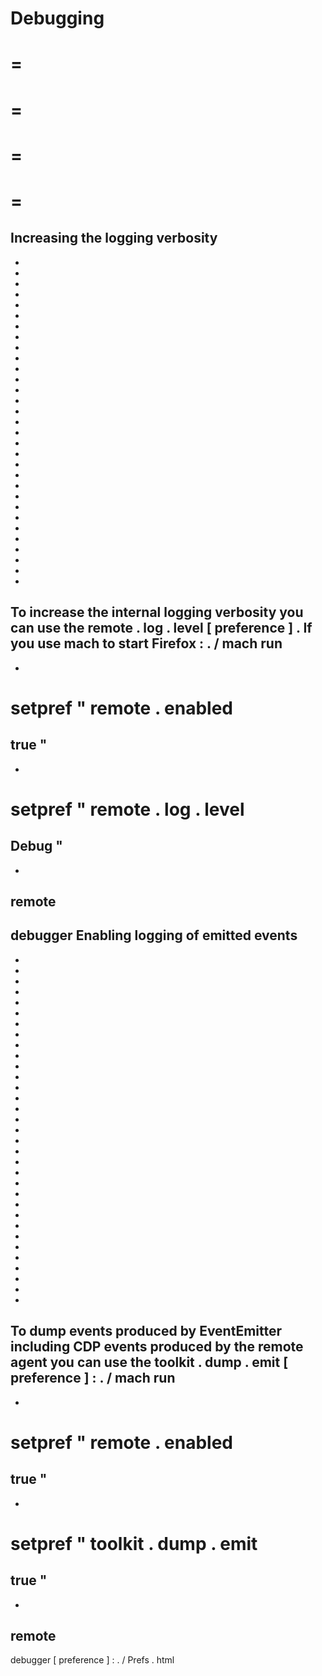 Debugging
=
=
=
=
=
=
=
=
=
Increasing
the
logging
verbosity
-
-
-
-
-
-
-
-
-
-
-
-
-
-
-
-
-
-
-
-
-
-
-
-
-
-
-
-
-
-
-
-
To
increase
the
internal
logging
verbosity
you
can
use
the
remote
.
log
.
level
[
preference
]
.
If
you
use
mach
to
start
Firefox
:
.
/
mach
run
-
-
setpref
"
remote
.
enabled
=
true
"
-
-
setpref
"
remote
.
log
.
level
=
Debug
"
-
-
remote
-
debugger
Enabling
logging
of
emitted
events
-
-
-
-
-
-
-
-
-
-
-
-
-
-
-
-
-
-
-
-
-
-
-
-
-
-
-
-
-
-
-
-
-
-
To
dump
events
produced
by
EventEmitter
including
CDP
events
produced
by
the
remote
agent
you
can
use
the
toolkit
.
dump
.
emit
[
preference
]
:
.
/
mach
run
-
-
setpref
"
remote
.
enabled
=
true
"
-
-
setpref
"
toolkit
.
dump
.
emit
=
true
"
-
-
remote
-
debugger
[
preference
]
:
.
/
Prefs
.
html
